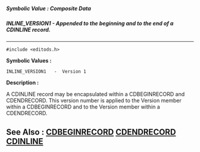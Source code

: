 ##### Symbolic Value : Composite Data
##### INLINE_VERSION1 - Appended to the beginning and to the end of a CDINLINE record.
---
```
#include <editods.h>
```

**Symbolic Values :**

	INLINE_VERSION1	  -  Version 1


**Description :**

A CDINLINE record may be encapsulated within a CDBEGINRECORD and CDENDRECORD.  This version number is applied to the Version member within a CDBEGINRECORD and to the Version member within a CDENDRECORD.


**See Also :**
[CDBEGINRECORD](/domino-c-api-docs/reference/Data/CDBEGINRECORD)
[CDENDRECORD](/domino-c-api-docs/reference/Data/CDENDRECORD)
[CDINLINE](/domino-c-api-docs/reference/Data/CDINLINE)
---
